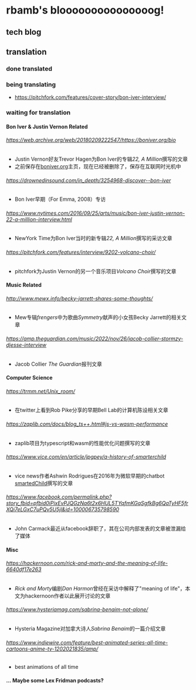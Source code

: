 # rbamb's blooooooooooooooog!

## tech blog

## translation

### done translated

### being translating

* https://pitchfork.com/features/cover-story/bon-iver-interview/

### waiting for translation

#### Bon Iver & Justin Vernon Related

###### https://web.archive.org/web/20180209222547/https://boniver.org/bio

* Justin Vernon好友Trevor Hagen为Bon Iver的专辑*22, A Million*撰写的文章
* 之前保存在[boniver.org](boniver.org)主页，现在已经被删除了，保存在互联网时光机中

###### https://drownedinsound.com/in_depth/3254968-discover--bon-iver

* Bon Iver早期（For Emma, 2008）专访

###### https://www.nytimes.com/2016/09/25/arts/music/bon-iver-justin-vernon-22-a-million-interview.html

* NewYork Time为Bon Iver当时的新专辑*22, A Million*撰写的采访文章

###### https://pitchfork.com/features/interview/9202-volcano-choir/

* pitchfork为Justin Vernon的另一个音乐项目*Volcano Choir*撰写的文章

#### Music Related

###### http://www.mewx.info/becky-jarrett-shares-some-thoughts/

* Mew专辑*frengers*中为歌曲*Symmetry*献声的小女孩Becky Jarrett的相关文章

###### https://amp.theguardian.com/music/2022/nov/26/jacob-collier-stormzy-djesse-interview

* Jacob Collier *The Guardian*报刊文章

#### Computer Science

###### https://trmm.net/Unix_room/

* 在twitter上看到Rob Pike分享的早期Bell Lab的计算机陈设相关文章

###### https://zaplib.com/docs/blog_ts++.html#js-vs-wasm-performance

* zaplib项目为typescript和wasm的性能优化问题撰写的文章

###### https://www.vice.com/en/article/jpgpey/a-history-of-smarterchild

* vice news作者Ashwin Rodrigues在2016年为微软早期的chatbot [smartedChild](https://en.wikipedia.org/wiki/SmarterChild)撰写的文章

###### https://www.facebook.com/permalink.php?story_fbid=pfbid0iPixEvPJQGzNa6t2x6HUL5TYqfmKGqSgfkBg6QaTyHF5frXQi7eLGxC7uPQv5U5jl&id=100006735798590

* John Carmack最近从facebook辞职了，其在公司内部发表的文章被泄漏给了媒体

#### Misc

###### https://hackernoon.com/rick-and-morty-and-the-meaning-of-life-6640df17e263
  
* *Rick and Morty*编剧*Dan Harmon*曾经在采访中解释了"meaning of life"，本文为hackernoon作者以此展开讨论的文章

###### https://www.hysteriamag.com/sabrina-benaim-not-alone/

* Hysteria Magazine对加拿大诗人*Sabrina Benaim*的一篇介绍文章

###### https://www.indiewire.com/feature/best-animated-series-all-time-cartoons-anime-tv-1202021835/amp/

* best animations of all time


#### ... Maybe some Lex Fridman podcasts?
